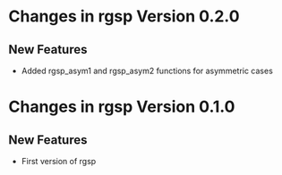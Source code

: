 # Changes in rgsp Version 0.2.0
## New Features 

* Added rgsp_asym1 and rgsp_asym2 functions for asymmetric cases

# Changes in rgsp Version 0.1.0
## New Features 

* First version of rgsp 
